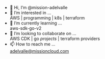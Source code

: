 - 👋 Hi, I’m @mission-adelvalle
- 👀 I’m interested in ...   
    AWS | programming | k8s | terraform
- 🌱 I’m currently learning ...  
    aws-sdk-go-v2
- 💞️ I’m looking to collaborate on ...  
    AWS CDK | go _projects_ | terraform providers
- 📫 How to reach me ...  
    adelvalle@missioncloud.com
<!---
mission-adelvalle/mission-adelvalle is a ✨ special ✨ repository because its `README.md` (this file) appears on your GitHub profile.
You can click the Preview link to take a look at your changes.
--->

